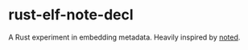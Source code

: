 # rust-elf-note-decl

A Rust experiment in embedding metadata. Heavily inspired by [noted](https://crates.io/crates/noted).
